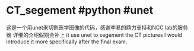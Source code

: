 # CT_segement #python #unet
这是一个用unet来切割医学图像的代码，感谢李易的鼎力支持和NCC lab的服务器
详细的介绍假期会补上
it use unet to segement the CT pictures 
I would introduce it more specifically after the final exam.
